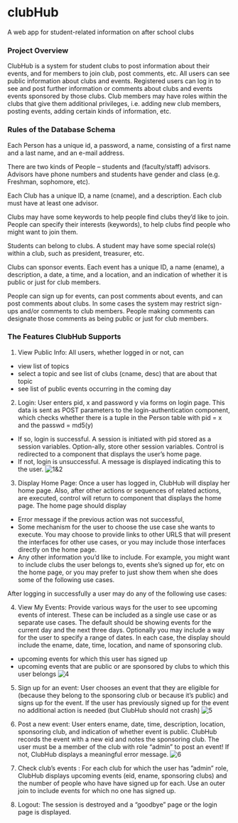 # clubHub
A web app for student-related information on after school clubs

### Project Overview
ClubHub is a system for student clubs to post information about their events, and for members to join club, post comments, etc.  All users can see public information about clubs and events. Registered users can log in to see and post further information or comments about clubs and events events sponsored by those clubs. Club members may have roles within the clubs that give them additional privileges, i.e.  adding new club members, posting events, adding certain kinds of information, etc.

### Rules of the Database Schema 
Each Person has a unique id, a password, a name, consisting of a first name and a last name, and an e-mail address. 

There are two kinds of People – students and (faculty/staff) advisors.  Advisors have phone numbers and students have gender and class (e.g.  Freshman, sophomore, etc).

Each Club has a unique ID, a name (cname), and a description.  Each club must have at least one advisor.

Clubs may have some keywords to help people find clubs they’d like to join.  People can specify their interests (keywords), to help clubs find people who might want to join them.

Students can belong to clubs.  A student may have some special role(s) within a club, such as president, treasurer, etc.

Clubs can sponsor events.  Each event has a unique ID, a name (ename), a description, a date, a time, and a location, and an indication of whether it is public or just for club members.

People can sign up for events, can post comments about events, and can post comments about clubs. In  some  cases  the  system  may restrict  sign-ups  and/or  comments  to  club  members. People  making comments can designate those comments as being public or just for club members.

### The Features ClubHub Supports
1. View Public Info: All users, whether logged in or not, can
- view list of topics
- select a topic and see list of clubs (cname, desc) that are about that topic
- see list of public events occurring in the coming day

2. Login: User enters pid, x and password y via forms on login page.  This data is sent as POST parameters to the login-authentication component, which checks whether there is a tuple in the Person table with pid = x and the passwd = md5(y)
- If so, login is successful.  A session is initiated with pid stored as a session variables.  Option-ally, store other session variables.  Control is redirected to a component that displays the user’s home page.
- If not, login is unsuccessful.  A message is displayed indicating this to the user.
![1&2](https://user-images.githubusercontent.com/9923181/48306676-b4c45700-e50a-11e8-92c7-64d195e88574.JPG)

3. Display Home Page: Once a user has logged in, ClubHub will display her home page.  Also, after other actions or sequences of related actions, are executed, control will return to component that displays the home page.  The home page should display
- Error message if the previous action was not successful,
- Some mechanism for the user to choose the use case she wants to execute.  You may choose to provide links to other URLS that will present the interfaces for other use cases, or you may include those interfaces directly on the home page. 
- Any other information you’d like to include.  For example, you might want to include clubs the user belongs to, events she’s signed up for, etc on the home page, or you may prefer to just show them when she does some of the following use cases.

After logging in successfully a user may do any of the following use cases:

4. View My Events:  Provide various ways for the user to see upcoming events of interest.  These can be included as a single use case or as separate use cases.  The default should be showing events for the current day and the next three days.  Optionally you may include a way for the user to specify a range of dates.  In each case, the display should include the ename, date, time, location, and name of sponsoring club.
- upcoming events for which this user has signed up
- upcoming events that are public or are sponsored by clubs to which this user belongs
![4](https://user-images.githubusercontent.com/9923181/48306683-e3423200-e50a-11e8-8e60-6cc077268895.JPG)

5. Sign up for an event: User chooses an event that they are eligible for (because they belong to the sponsoring club or because it’s public) and signs up for the event. If the user has previously signed up for the event no additional action is needed (but ClubHub should not crash)
![5](https://user-images.githubusercontent.com/9923181/48306686-ea694000-e50a-11e8-95c9-ed1f9331fdae.JPG)

6. Post a new event: User enters ename, date, time, description, location, sponsoring club, and indication of whether event is public.
ClubHub records the event with a new eid and notes the sponsoring club. The user must be a member of the club with role “admin” to post an event! If not, ClubHub displays a meaningful error message.
![6](https://user-images.githubusercontent.com/9923181/48306681-cefe3500-e50a-11e8-869d-2eb870080153.JPG)

7. Check club’s events : For  each  club  for  which  the  user  has  ”admin”  role, ClubHub displays upcoming events (eid, ename, sponsoring clubs) and the number of people who have have signed up for each. Use an outer join to include events for which no one has signed up.

8. Logout: The session is destroyed and a “goodbye” page or the login page is displayed.
